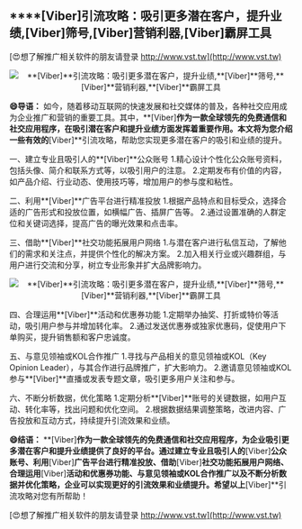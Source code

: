 ## ****[Viber]**引流攻略：吸引更多潜在客户，提升业绩,**[Viber]**筛号,**[Viber]**营销利器,**[Viber]**霸屏工具**

[😍想了解推广相关软件的朋友请登录 http://www.vst.tw](http://www.vst.tw)

 <center><img src="https://vst.tw/MP4/tuiguang/png/4.png" alt="**[Viber]**引流攻略：吸引更多潜在客户，提升业绩,**[Viber]**筛号,**[Viber]**营销利器,**[Viber]**霸屏工具"></center>

**😄导语：**
如今，随着移动互联网的快速发展和社交媒体的普及，各种社交应用成为企业推广和营销的重要工具。其中，**[Viber]**作为一款全球领先的免费通信和社交应用程序，在吸引潜在客户和提升业绩方面发挥着重要作用。本文将为您介绍一些有效的**[Viber]**引流攻略，帮助您实现更多潜在客户的吸引和业绩的提升。

一、建立专业且吸引人的**[Viber]**公众账号
1.精心设计个性化公众账号资料，包括头像、简介和联系方式等，以吸引用户的注意。
2.定期发布有价值的内容，如产品介绍、行业动态、使用技巧等，增加用户的参与度和粘性。

二、利用**[Viber]**广告平台进行精准投放
1.根据产品特点和目标受众，选择合适的广告形式和投放位置，如横幅广告、插屏广告等。
2.通过设置准确的人群定位和关键词选择，提高广告的曝光效果和点击率。

三、借助**[Viber]**社交功能拓展用户网络
1.与潜在客户进行私信互动，了解他们的需求和关注点，并提供个性化的解决方案。
2.加入相关行业或兴趣群组，与用户进行交流和分享，树立专业形象并扩大品牌影响力。

 <center><img src="https://vst.tw/MP4/tuiguang/png/6.png" alt="**[Viber]**引流攻略：吸引更多潜在客户，提升业绩,**[Viber]**筛号,**[Viber]**营销利器,**[Viber]**霸屏工具"></center>

四、合理运用**[Viber]**活动和优惠券功能
1.定期举办抽奖、打折或特价等活动，吸引用户参与并增加转化率。
2.通过发送优惠券或独家优惠码，促使用户下单购买，提升销售额和客户忠诚度。

五、与意见领袖或KOL合作推广
1.寻找与产品相关的意见领袖或KOL（Key Opinion Leader），与其合作进行品牌推广，扩大影响力。
2.邀请意见领袖或KOL参与**[Viber]**直播或发表专题文章，吸引更多用户关注和参与。

六、不断分析数据，优化策略
1.定期分析**[Viber]**账号的关键数据，如用户互动、转化率等，找出问题和优化空间。
2.根据数据结果调整策略，改进内容、广告投放和互动方式，持续提升引流效果和业绩。

**😄结语：**
**[Viber]**作为一款全球领先的免费通信和社交应用程序，为企业吸引更多潜在客户和提升业绩提供了良好的平台。通过建立专业且吸引人的**[Viber]**公众账号、利用**[Viber]**广告平台进行精准投放、借助**[Viber]**社交功能拓展用户网络、合理运用**[Viber]**活动和优惠券功能、与意见领袖或KOL合作推广以及不断分析数据并优化策略，企业可以实现更好的引流效果和业绩提升。希望以上**[Viber]**引流攻略对您有所帮助！

[😍想了解推广相关软件的朋友请登录 http://www.vst.tw](http://www.vst.tw)




